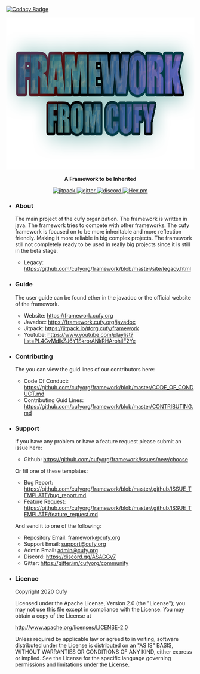 
[![Codacy Badge](https://api.codacy.com/project/badge/Grade/e5e5c7c27cc74d47ac74baee3bce8af9)](https://app.codacy.com/gh/cufyorg/framework?utm_source=github.com&utm_medium=referral&utm_content=cufyorg/framework&utm_campaign=Badge_Grade_Dashboard)

<p align="center">
  <a href="https://framework.cufy.org/">
    <img alt="framework" src="framework.png" width="720" height="405‬">
  </a>
</p>
<p align="center">
  <b>A Framework to be Inherited</b>
</p>
<p align="center">
    <a href="https://jitpack.io/#org.cufy/framework">
        <img alt="jitpack" src="https://jitpack.io/v/org.cufy/framework.svg"/>
    </a>
    <a href="https://gitter.im/cufyorg/community?utm_source=badge&utm_medium=badge&utm_campaign=pr-badge">
        <img alt="gitter" src="https://badges.gitter.im/cufyorg/community.svg"/>
    </a>
    <a href="https://discord.gg/ASAGGy7">
        <img alt="discord" src="https://img.shields.io/discord/702199951278473359?label=Discord&style=plastic">
    </a>
    <a href="https://www.apache.org/licenses/LICENSE-2.0">
        <img alt="Hex.pm" src="https://img.shields.io/hexpm/l/plug">
    </a>
</p>

-   ### About
    The main project of the cufy organization. The framework is written in java.
    The framework tries to compete with other frameworks. The cufy framework is
    focused on to be more inheritable and more reflection friendly. Making it 
    more reliable in big complex projects. The framework still not completely
    ready to be used in really big projects since it is still in the beta stage.
    - Legacy: https://github.com/cufyorg/framework/blob/master/site/legacy.html

-   ### Guide
    The user guide can be found ether in the javadoc or the official website of the framework. 
    -   Website: https://framework.cufy.org
    -   Javadoc: https://framework.cufy.org/javadoc
    -   Jitpack: https://jitpack.io/#org.cufy/framework
    -   Youtube: https://www.youtube.com/playlist?list=PL4GvMdlkZJ6Y1SkrorANkRHArohilF2Ye

-   ### Contributing
    The you can view the guid lines of our contributors here:
    -   Code Of Conduct: https://github.com/cufyorg/framework/blob/master/CODE_OF_CONDUCT.md
    -   Contributing Guid Lines: https://github.com/cufyorg/framework/blob/master/CONTRIBUTING.md

-   ### Support
    If you have any problem or have a feature request please submit an issue here:
    -   Github: https://github.com/cufyorg/framework/issues/new/choose
    
    Or fill one of these templates:
    -   Bug Report: https://github.com/cufyorg/framework/blob/master/.github/ISSUE_TEMPLATE/bug_report.md
    -   Feature Request: https://github.com/cufyorg/framework/blob/master/.github/ISSUE_TEMPLATE/feature_request.md

    And send it to one of the following:
    -   Repository Email: framework@cufy.org
    -   Support Email: support@cufy.org
    -   Admin Email: admin@cufy.org
    -   Discord: https://discord.gg/ASAGGy7
    -   Gitter: https://gitter.im/cufyorg/community

-   ### Licence
    Copyright 2020 Cufy

    Licensed under the Apache License, Version 2.0 (the "License");
    you may not use this file except in compliance with the License.
    You may obtain a copy of the License at

    http://www.apache.org/licenses/LICENSE-2.0

    Unless required by applicable law or agreed to in writing, software
    distributed under the License is distributed on an "AS IS" BASIS,
    WITHOUT WARRANTIES OR CONDITIONS OF ANY KIND, either express or implied.
    See the License for the specific language governing permissions and
    limitations under the License.